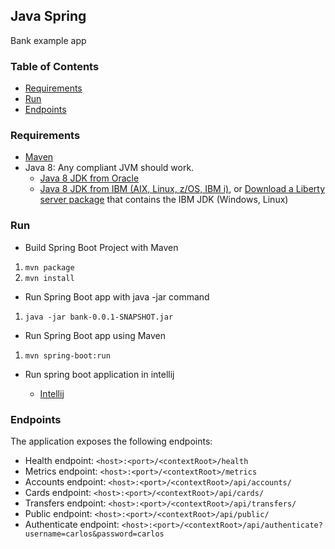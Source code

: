 ## Java Spring
Bank example app

### Table of Contents
* [Requirements](#requirements)
* [Run](#run)
* [Endpoints](#endpoints)

### Requirements
* [Maven](https://maven.apache.org/install.html)
* Java 8: Any compliant JVM should work.
  * [Java 8 JDK from Oracle](http://www.oracle.com/technetwork/java/javase/downloads/index.html)
  * [Java 8 JDK from IBM (AIX, Linux, z/OS, IBM i)](http://www.ibm.com/developerworks/java/jdk/),
    or [Download a Liberty server package](https://developer.ibm.com/assets/wasdev/#filter/assetTypeFilters=PRODUCT)
    that contains the IBM JDK (Windows, Linux)

### Run

* Build Spring Boot Project with Maven

1. `mvn package`
2. `mvn install`

* Run Spring Boot app with java -jar command

1. `java -jar bank-0.0.1-SNAPSHOT.jar`

* Run Spring Boot app using Maven

1. `mvn spring-boot:run`

* Run spring boot application in intellij

    * [Intellij](https://www.jetbrains.com/help/idea/spring-boot.html)

### Endpoints

The application exposes the following endpoints:
* Health endpoint: `<host>:<port>/<contextRoot>/health`
* Metrics endpoint: `<host>:<port>/<contextRoot>/metrics`
* Accounts endpoint: `<host>:<port>/<contextRoot>/api/accounts/`
* Cards endpoint: `<host>:<port>/<contextRoot>/api/cards/`
* Transfers endpoint: `<host>:<port>/<contextRoot>/api/transfers/`
* Public endpoint: `<host>:<port>/<contextRoot>/api/public/`
* Authenticate endpoint: `<host>:<port>/<contextRoot>/api/authenticate?username=carlos&password=carlos`